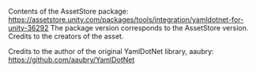 Contents of the AssetStore package: https://assetstore.unity.com/packages/tools/integration/yamldotnet-for-unity-36292
The package version corresponds to the AssetStore version.
Credits to the creators of the asset.

Credits to the author of the original YamlDotNet library, aaubry: https://github.com/aaubry/YamlDotNet

